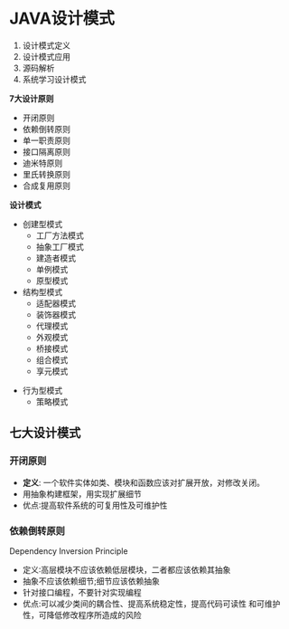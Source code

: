 # JAVA设计模式

1. 设计模式定义
2. 设计模式应用
3. 源码解析
4. 系统学习设计模式

**7大设计原则**

- 开闭原则
- 依赖倒转原则
- 单一职责原则
- 接口隔离原则
- 迪米特原则
- 里氏转换原则
- 合成复用原则

**设计模式**

- 创建型模式
    + 工厂方法模式
    + 抽象工厂模式
    + 建造者模式
    + 单例模式
    + 原型模式
- 结构型模式
    + 适配器模式
    + 装饰器模式
    + 代理模式
    + 外观模式
    + 桥接模式
    + 组合模式
    + 享元模式

+ 行为型模式
    + 策略模式

## 七大设计模式

### 开闭原则

- **定义**: 一个软件实体如类、模块和函数应该对扩展开放，对修改关闭。
- 用抽象构建框架，用实现扩展细节
- 优点∶提高软件系统的可复用性及可维护性

### 依赖倒转原则 
Dependency Inversion Principle
- 定义∶高层模块不应该依赖低层模块，二者都应该依赖其抽象
- 抽象不应该依赖细节;细节应该依赖抽象
- 针对接口编程，不要针对实现编程
- 优点:可以减少类间的耦合性、提高系统稳定性，提高代码可读性
  和可维护性，可降低修改程序所造成的风险





